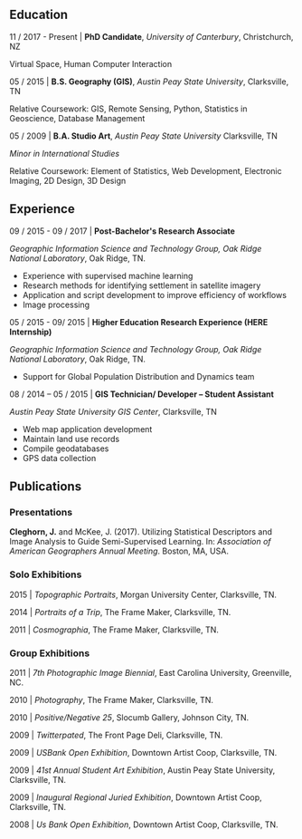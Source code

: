 ## Education

11 / 2017 - Present | **PhD Candidate**, *University of Canterbury*, Christchurch, NZ
   
   Virtual Space, Human Computer Interaction

05 / 2015 | **B.S. Geography (GIS)**, *Austin Peay State University*, Clarksville, TN

   Relative Coursework: GIS, Remote Sensing, Python, Statistics in Geoscience, Database Management

05 / 2009 | **B.A. Studio Art**, *Austin Peay State University* Clarksville, TN

   *Minor in International Studies*

   Relative Coursework: Element of Statistics, Web Development, Electronic Imaging, 2D Design, 3D Design

## Experience

09 / 2015 - 09 / 2017 | **Post-Bachelor's Research Associate**

   *Geographic Information Science and Technology Group, Oak Ridge National Laboratory*, Oak Ridge, TN.

   * Experience with supervised machine learning
   * Research methods for identifying settlement in satellite imagery
   * Application and script development to improve efficiency of workflows
   * Image processing

05 / 2015 - 09/ 2015 | **Higher Education Research Experience (HERE Internship)**

   *Geographic Information Science and Technology Group, Oak Ridge National Laboratory*, Oak Ridge, TN.

   * Support for Global Population Distribution and Dynamics team


08 / 2014 – 05 / 2015 | **GIS Technician/ Developer – Student Assistant**

   *Austin Peay State University GIS Center*, Clarksville, TN

   * Web map application development
   * Maintain land use records
   * Compile geodatabases
   * GPS data collection

## Publications

### Presentations

**Cleghorn, J.** and McKee, J. (2017). Utilizing Statistical Descriptors and Image Analysis to Guide Semi-Supervised Learning.
In: *Association of American Geographers Annual Meeting*. Boston, MA, USA.

### Solo Exhibitions

2015 | *Topographic Portraits*, Morgan University Center, Clarksville, TN.

2014 | *Portraits of a Trip*, The Frame Maker, Clarksville, TN.

2011 | *Cosmographia*, The Frame Maker, Clarksville, TN.

### Group Exhibitions

2011 | *7th Photographic Image Biennial*, East Carolina University, Greenville, NC.


2010 | *Photography*, The Frame Maker, Clarksville, TN.


2010 | *Positive/Negative 25*, Slocumb Gallery, Johnson City, TN.


2009 | *Twitterpated*, The Front Page Deli, Clarksville, TN.


2009 | *USBank Open Exhibition*, Downtown Artist Coop, Clarksville, TN.


2009 | *41st Annual Student Art Exhibition*, Austin Peay State University,  Clarksville, TN.


2009 | *Inaugural Regional Juried Exhibition*, Downtown Artist Coop, Clarksville, TN.


2008 | *Us Bank Open Exhibition*, Downtown Artist Coop, Clarksville, TN.
